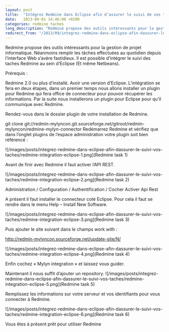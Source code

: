 ```yaml
---
layout: post
title:  "Intégrez Redmine dans Eclipse afin d’assurer le suivi de vos tâches"
date:   2013-09-01 14:46:00 +0200
categories: redmine taches
long_description: "Redmine propose des outils intéressants pour la gestion de projet informatique. Néanmoins remplir les tâches effectuées au quotidien depuis l’interface Web s’avère fastidieux. Il est possible d’intégrer le suivi des taches Redmine au sein d’Eclipse (Et même Netbeans)."
redirect_from: "/2013/09/integrez-redmine-dans-eclipse-afin-dassurer-le-suivi-vos-taches/"
---
```

Redmine propose des outils intéressants pour la gestion de projet informatique. Néanmoins remplir les tâches effectuées au quotidien depuis l’interface Web s’avère fastidieux. Il est possible d’intégrer le suivi des taches Redmine au sein d’Eclipse (Et même Netbeans).

Prérequis :

Redmine 2.0 ou plus d’installé.
Avoir une version d’Eclipse.
L’intégration se fera en deux étapes, dans un premier temps nous allons installer un plugin pour Redmine qui fera office de connecteur pour pouvoir récupérer les informations. Par la suite nous installerons un plugin pour Eclipse pour qu’il communique avec Redmine.

Rendez-vous dans le dossier plugin de votre installation de Redmine.

git clone git://redmin-mylyncon.git.sourceforge.net/gitroot/redmin-mylyncon/redmine-mylyn-connector
Redémarrez Redmine et vérifiez que dans l’onglet plugins de l’espace administration votre plugin soit bien référencé :

![/images/posts/integrez-redmine-dans-eclipse-afin-dassurer-le-suivi-vos-taches/redmine-integration-eclipse-1.png](Redmine task 1)

Avant de finir avec Redmine il faut activer l’API REST.

![/images/posts/integrez-redmine-dans-eclipse-afin-dassurer-le-suivi-vos-taches/redmine-integration-eclipse-2.png](Redmine task 2)

Administration / Configuration / Authentification / Cocher Activer Api Rest

A présent il faut installer le connecteur coté Eclipse. Pour cela il faut se rendre dans le menu Help – Install New Software.

![/images/posts/integrez-redmine-dans-eclipse-afin-dassurer-le-suivi-vos-taches/redmine-integration-eclipse-3.png](Redmine task 3)

Puis ajouter le site suivant dans le champs work with :

http://redmin-mylyncon.sourceforge.net/update-site/N/

![/images/posts/integrez-redmine-dans-eclipse-afin-dassurer-le-suivi-vos-taches/redmine-integration-eclipse-4.png](Redmine task 4)

Enfin cochez « Mylyn integration » et laissez vous guider.

Maintenant il nous suffit d’ajouter un repository.
![/images/posts/integrez-redmine-dans-eclipse-afin-dassurer-le-suivi-vos-taches/redmine-integration-eclipse-5.png](Redmine task 5)

Remplissez les informations sur votre serveur et vos identifiants pour vous connecter à Redmine.

![/images/posts/integrez-redmine-dans-eclipse-afin-dassurer-le-suivi-vos-taches/redmine-integration-eclipse-6.png](Redmine task 6)


Vous êtes à présent prêt pour utiliser Redmine
